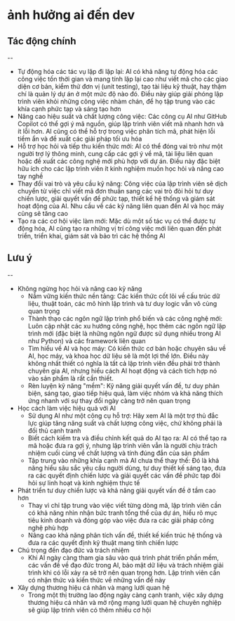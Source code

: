 # ảnh hưởng ai đến dev

## Tác động chính

--

- Tự động hóa các tác vụ lặp đi lặp lại: AI có khả năng tự động hóa các công việc tốn thời gian và mang tính lặp lại cao như viết mã cho các giao diện cơ bản, kiểm thử đơn vị (unit testing), tạo tài liệu kỹ thuật, hay thậm chí là quản lý dự án ở một mức độ nào đó. Điều này giúp giải phóng lập trình viên khỏi những công việc nhàm chán, để họ tập trung vào các khía cạnh phức tạp và sáng tạo hơn
- Nâng cao hiệu suất và chất lượng công việc: Các công cụ AI như GitHub Copilot có thể gợi ý mã nguồn, giúp lập trình viên viết mã nhanh hơn và ít lỗi hơn. AI cũng có thể hỗ trợ trong việc phân tích mã, phát hiện lỗi tiềm ẩn và đề xuất các giải pháp tối ưu hóa
- Hỗ trợ học hỏi và tiếp thu kiến thức mới: AI có thể đóng vai trò như một người trợ lý thông minh, cung cấp các gợi ý về mã, tài liệu liên quan hoặc đề xuất các công nghệ mới phù hợp với dự án. Điều này đặc biệt hữu ích cho các lập trình viên ít kinh nghiệm muốn học hỏi và nâng cao tay nghề
- Thay đổi vai trò và yêu cầu kỹ năng: Công việc của lập trình viên sẽ dịch chuyển từ việc chỉ viết mã đơn thuần sang các vai trò đòi hỏi tư duy chiến lược, giải quyết vấn đề phức tạp, thiết kế hệ thống và giám sát hoạt động của AI. Nhu cầu về các kỹ năng liên quan đến AI và học máy cũng sẽ tăng cao
- Tạo ra các cơ hội việc làm mới: Mặc dù một số tác vụ có thể được tự động hóa, AI cũng tạo ra những vị trí công việc mới liên quan đến phát triển, triển khai, giám sát và bảo trì các hệ thống AI

## Lưu ý

--

- Không ngừng học hỏi và nâng cao kỹ năng
  - Nắm vững kiến thức nền tảng: Các kiến thức cốt lõi về cấu trúc dữ liệu, thuật toán, các mô hình lập trình và tư duy logic vẫn vô cùng quan trọng
  - Thành thạo các ngôn ngữ lập trình phổ biến và các công nghệ mới: Luôn cập nhật các xu hướng công nghệ, học thêm các ngôn ngữ lập trình mới (đặc biệt là những ngôn ngữ được sử dụng nhiều trong AI như Python) và các framework liên quan
  - Tìm hiểu về AI và học máy: Có kiến thức cơ bản hoặc chuyên sâu về AI, học máy, và khoa học dữ liệu sẽ là một lợi thế lớn. Điều này không nhất thiết có nghĩa là tất cả lập trình viên đều phải trở thành chuyên gia AI, nhưng hiểu cách AI hoạt động và cách tích hợp nó vào sản phẩm là rất cần thiết.
  - Rèn luyện kỹ năng "mềm": Kỹ năng giải quyết vấn đề, tư duy phản biện, sáng tạo, giao tiếp hiệu quả, làm việc nhóm và khả năng thích ứng nhanh với sự thay đổi ngày càng trở nên quan trọng
- Học cách làm việc hiệu quả với AI
  - Sử dụng AI như một công cụ hỗ trợ: Hãy xem AI là một trợ thủ đắc lực giúp tăng năng suất và chất lượng công việc, chứ không phải là đối thủ cạnh tranh
  - Biết cách kiểm tra và điều chỉnh kết quả do AI tạo ra: AI có thể tạo ra mã hoặc đưa ra gợi ý, nhưng lập trình viên vẫn là người chịu trách nhiệm cuối cùng về chất lượng và tính đúng đắn của sản phẩm
  - Tập trung vào những khía cạnh mà AI chưa thể thay thế: Đó là khả năng hiểu sâu sắc yêu cầu người dùng, tư duy thiết kế sáng tạo, đưa ra các quyết định chiến lược và giải quyết các vấn đề phức tạp đòi hỏi sự linh hoạt và kinh nghiệm thực tế
- Phát triển tư duy chiến lược và khả năng giải quyết vấn đề ở tầm cao hơn
  - Thay vì chỉ tập trung vào việc viết từng dòng mã, lập trình viên cần có khả năng nhìn nhận bức tranh tổng thể của dự án, hiểu rõ mục tiêu kinh doanh và đóng góp vào việc đưa ra các giải pháp công nghệ phù hợp
  - Nâng cao khả năng phân tích vấn đề, thiết kế kiến trúc hệ thống và đưa ra các quyết định kỹ thuật mang tính chiến lược
- Chú trọng đến đạo đức và trách nhiệm
  - Khi AI ngày càng tham gia sâu vào quá trình phát triển phần mềm, các vấn đề về đạo đức trong AI, bảo mật dữ liệu và trách nhiệm giải trình khi có lỗi xảy ra sẽ trở nên quan trọng hơn. Lập trình viên cần có nhận thức và kiến thức về những vấn đề này
- Xây dựng thương hiệu cá nhân và mạng lưới quan hệ
  - Trong một thị trường lao động ngày càng cạnh tranh, việc xây dựng thương hiệu cá nhân và mở rộng mạng lưới quan hệ chuyên nghiệp sẽ giúp lập trình viên có thêm nhiều cơ hội

